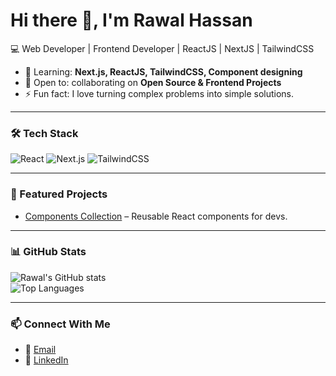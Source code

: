 # Hi there 👋, I'm Rawal Hassan  

💻 Web Developer | Frontend Developer | ReactJS | NextJS | TailwindCSS 

- 🌱 Learning: **Next.js, ReactJS, TailwindCSS, Component designing**  
- 🤝 Open to: collaborating on **Open Source & Frontend Projects**  
- ⚡ Fun fact: I love turning complex problems into simple solutions.  

---

### 🛠️ Tech Stack
![React](https://img.shields.io/badge/React-20232A?style=for-the-badge&logo=react&logoColor=61DAFB)
![Next.js](https://img.shields.io/badge/Next.js-black?style=for-the-badge&logo=next.js&logoColor=white)
![TailwindCSS](https://img.shields.io/badge/TailwindCSS-38B2AC?style=for-the-badge&logo=tailwind-css&logoColor=white)

---

### 🚀 Featured Projects 
- [Components Collection](https://github.com/Component_Designs) – Reusable React components for devs.  
---

### 📊 GitHub Stats
![Rawal's GitHub stats](https://github-readme-stats.vercel.app/api?username=rawal3403&show_icons=true&theme=radical)  
![Top Languages](https://github-readme-stats.vercel.app/api/top-langs/?username=rawal3403&layout=compact&theme=radical)  

---

### 📫 Connect With Me
- 📧 [Email](mailto:rawalhassan3403@gmail.com)  
- 💼 [LinkedIn](https://linkedin.com/in/rawalhassan)  
